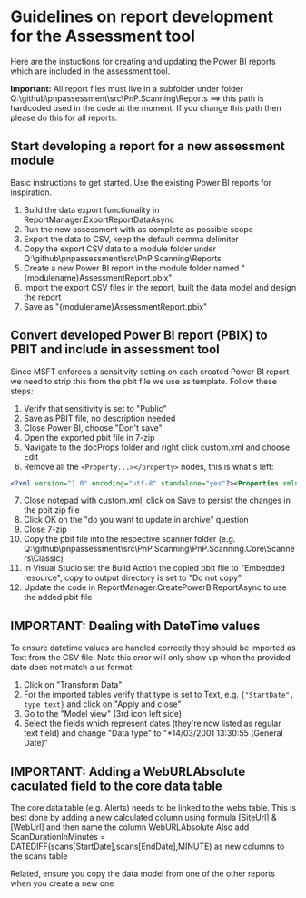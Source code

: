 # Guidelines on report development for the Assessment tool

Here are the instuctions for creating and updating the Power BI reports which are included in the assessment tool.

**Important:** All report files must live in a subfolder under folder Q:\github\pnpassessment\src\PnP.Scanning\Reports ==> this path is hardcoded used in the code at the moment. If you change this path then please do this for all reports.


## Start developing a report for a new assessment module

Basic instructions to get started. Use the existing Power BI reports for inspiration.

1. Build the data export functionality in ReportManager.ExportReportDataAsync
2. Run the new assessment with as complete as possible scope 
3. Export the data to CSV, keep the default comma delimiter
4. Copy the export CSV data to a module folder under Q:\github\pnpassessment\src\PnP.Scanning\Reports
5. Create a new Power BI report in the module folder named "{modulename}AssessmentReport.pbix"
6. Import the export CSV files in the report, built the data model and design the report
7. Save as "{modulename}AssessmentReport.pbix"


## Convert developed Power BI report (PBIX) to PBIT and include in assessment tool

Since MSFT enforces a sensitivity setting on each created Power BI report we need to strip this from the pbit file we use as template. Follow these steps:

1. Verify that sensitivity is set to "Public"
2. Save as PBIT file, no description needed
3. Close Power BI, choose "Don't save"
4. Open the exported pbit file in 7-zip
5. Navigate to the docProps folder and right click custom.xml and choose Edit
6. Remove all the ```<Property...></property>``` nodes, this is what's left:

```xml
<?xml version="1.0" encoding="utf-8" standalone="yes"?><Properties xmlns="http://schemas.openxmlformats.org/officeDocument/2006/custom-properties" xmlns:vt="http://schemas.openxmlformats.org/officeDocument/2006/docPropsVTypes"></Properties>
```

7. Close notepad with custom.xml, click on Save to persist the changes in the pbit zip file
8. Click OK on the "do you want to update in archive" question
9. Close 7-zip
10. Copy the pbit file into the respective scanner folder (e.g. Q:\github\pnpassessment\src\PnP.Scanning\PnP.Scanning.Core\Scanners\Classic)
11. In Visual Studio set the Build Action the copied pbit file to "Embedded resource", copy to output directory is set to "Do not copy"
12. Update the code in ReportManager.CreatePowerBiReportAsync to use the added pbit file

## IMPORTANT: Dealing with DateTime values

To ensure datetime values are handled correctly they should be imported as Text from the CSV file. Note this error will only show up when the provided date does not match a us format:
1. Click on "Transform Data"
2. For the imported tables verify that type is set to Text, e.g. `{"StartDate", type text}` and click on "Apply and close"
3. Go to the "Model view" (3rd icon left side)
4. Select the fields which represent dates (they're now listed as regular text field) and change "Data type" to "*14/03/2001 13:30:55 (General Date)"

## IMPORTANT: Adding a WebURLAbsolute caculated field to the core data table

The core data table (e.g. Alerts) needs to be linked to the webs table. This is best done by adding a new calculated column using formula [SiteUrl] & [WebUrl] and then name the column WebURLAbsolute
Also add ScanDurationInMinutes = DATEDIFF(scans[StartDate],scans[EndDate],MINUTE) as new columns to the scans table

Related, ensure you copy the data model from one of the other reports when you create a new one